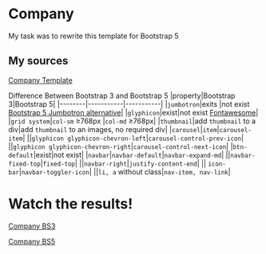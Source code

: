 # Company

My task was to rewrite this template for Bootstrap 5

## My sources

[Company Template](https://www.w3schools.com/bootstrap/bootstrap_theme_company.asp)

Difference Between Bootstrap 3 and Bootstrap 5
|property|Bootstrap 3|Bootstrap 5|
|--------|-----------|-----------|
|`jumbotron`|exits |not exist [Bootstrap 5 Jumbotron alternative](https://www.w3schools.com/bootstrap5/bootstrap_jumbotron.php)|
|`glyphicon`|exist|not exist [Fontawesome](https://fontawesome.com/)|
|`grid system`|`col-sm` ≥768px |`col-md` ≥768px|
|`thumbnail`|add `thumbnail` to a div|add `thumbnail` to an images, no required div|
|`carousel`|`item`|`carousel-item`|
||`glyphicon glyphicon-chevron-left`|`carousel-control-prev-icon`|
||`glyphicon glyphicon-chevron-right`|`carousel-control-next-icon`|
|`btn-default`|exist|not exist|
|`navbar`|`navbar-default`|`navbar-expand-md`|
||`navbar-fixed-top`|`fixed-top`|
||`navbar-right`|`justify-content-end`|
|| `icon-bar`|`navbar-toggler-icon`|
||`li, a` without class|`nav-item, nav-link`|

# Watch the results!

[Company BS3](./BS3%20Company.html)

[Company BS5](./BS5%20Company.html)
